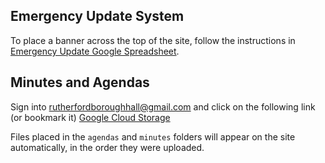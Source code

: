 ## Emergency Update System

To place a banner across the top of the site, follow the instructions in [Emergency Update Google Spreadsheet](https://docs.google.com/spreadsheets/d/16Y8NNYSn0yBWrtK3lStuFxJCxg7PThJpmBBxhUFsWvw/edit).

## Minutes and Agendas

Sign into rutherfordboroughhall@gmail.com and click on the following link (or bookmark it) [Google Cloud Storage](https://console.cloud.google.com/storage/browser/static.rutherford-nj.com/borough-clerk/mayor-and-council/?project=rutherford-nj) 

Files placed in the `agendas` and `minutes` folders will appear on the site automatically, in the order they were uploaded.
